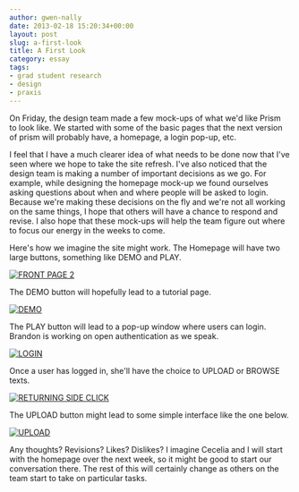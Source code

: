 ```yaml
---
author: gwen-nally
date: 2013-02-18 15:20:34+00:00
layout: post
slug: a-first-look
title: A First Look
category: essay
tags:
- grad student research
- design
- praxis
---
```


On Friday, the design team made a few mock-ups of what we'd like Prism to look like. We started with some of the basic pages that the next version of prism will probably have, a homepage, a login pop-up, etc.

I feel that I have a much clearer idea of what needs to be done now that I've seen where we hope to take the site refresh. I've also noticed that the design team is making a number of important decisions as we go. For example, while designing the homepage mock-up we found ourselves asking questions about when and where people will be asked to login. Because we're making these decisions on the fly and we're not all working on the same things, I hope that others will have a chance to respond and revise. I also hope that these mock-ups will help the team figure out where to focus our energy in the weeks to come.

Here's how we imagine the site might work. The Homepage will have two large buttons, something like DEMO and PLAY.

[![FRONT PAGE 2](http://static.scholarslab.org/wp-content/uploads/2013/02/FRONT-PAGE-2-1024x682.jpg)](http://static.scholarslab.org/wp-content/uploads/2013/02/FRONT-PAGE-2.jpg)

The DEMO button will hopefully lead to a tutorial page.

[![DEMO](http://static.scholarslab.org/wp-content/uploads/2013/02/DEMO-1024x682.jpg)](http://static.scholarslab.org/wp-content/uploads/2013/02/DEMO.jpg)

The PLAY button will lead to a pop-up window where users can login. Brandon is working on open authentication as we speak.

[![LOGIN](http://static.scholarslab.org/wp-content/uploads/2013/02/LOGIN-1024x682.jpg)](http://static.scholarslab.org/wp-content/uploads/2013/02/LOGIN.jpg)

Once a user has logged in, she'll have the choice to UPLOAD or BROWSE texts.

[![RETURNING SIDE CLICK](http://static.scholarslab.org/wp-content/uploads/2013/02/RETURNING-SIDE-CLICK1-1024x682.jpg)](http://static.scholarslab.org/wp-content/uploads/2013/02/RETURNING-SIDE-CLICK1.jpg)

The UPLOAD button might lead to some simple interface like the one below.

[![UPLOAD](http://static.scholarslab.org/wp-content/uploads/2013/02/UPLOAD-1024x682.jpg)](http://static.scholarslab.org/wp-content/uploads/2013/02/UPLOAD.jpg)

Any thoughts? Revisions? Likes? Dislikes? I imagine Cecelia and I will start with the homepage over the next week, so it might be good to start our conversation there. The rest of this will certainly change as others on the team start to take on particular tasks.
